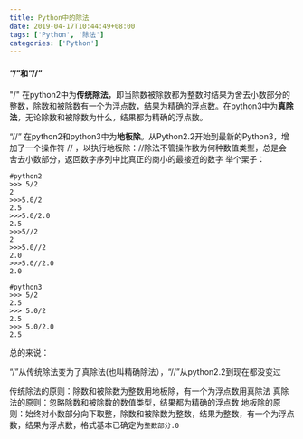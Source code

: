```yaml
---
title: Python中的除法
date: 2019-04-17T10:44:49+08:00
tags: ['Python', '除法']
categories: ['Python']
---
```

#### “/”和“//”


"/" 在python2中为**传统除法**，即当除数被除数都为整数时结果为舍去小数部分的整数，除数和被除数有一个为浮点数，结果为精确的浮点数。在python3中为**真除法**，无论除数和被除数为什么，结果都为精确的浮点数。

“//” 在python2和python3中为**地板除**。从Python2.2开始到最新的Python3，增加了一个操作符 // ，以执行地板除：//除法不管操作数为何种数值类型，总是会舍去小数部分，返回数字序列中比真正的商小的最接近的数字
举个栗子：
```
#python2 
>>> 5/2
2
>>>5.0/2
2.5
>>>5.0/2.0
2.5
>>>5//2
2
>>>5.0//2
2.0
>>>5.0//2.0
2.0

#python3
>>> 5/2
2.5
>>> 5.0/2
2.5
>>> 5.0/2.0
2.5
```
总的来说：

“/”从传统除法变为了真除法(也叫精确除法），“//”从python2.2到现在都没变过

传统除法的原则：除数和被除数为整数用地板除，有一个为浮点数用真除法
真除法的原则：忽略除数和被除数的数值类型，结果都为精确的浮点数
地板除的原则：始终对小数部分向下取整，除数和被除数为整数，结果为整数，有一个为浮点数，结果为浮点数，格式基本已确定为`整数部分.0`

